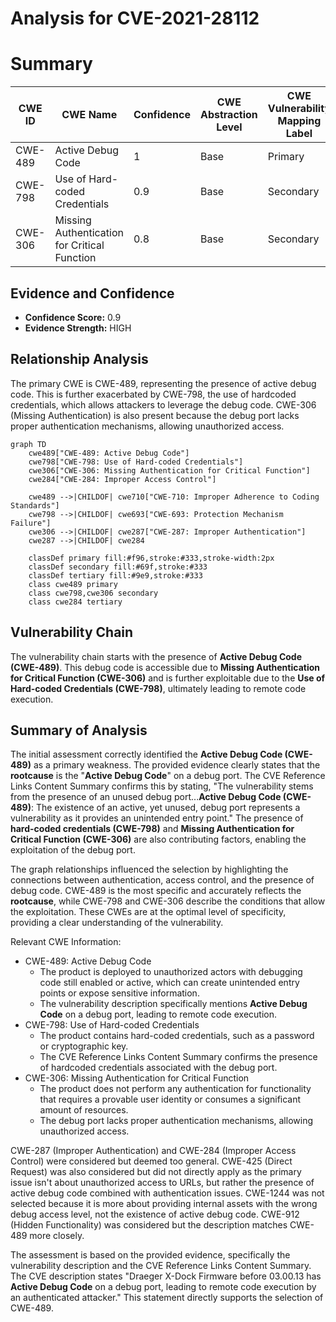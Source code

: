 # Analysis for CVE-2021-28112

# Summary
| CWE ID | CWE Name | Confidence | CWE Abstraction Level | CWE Vulnerability Mapping Label | CWE-Vulnerability Mapping Notes |
|---|---|---|---|---|---|
| CWE-489 | Active Debug Code | 1 | Base | Primary | Allowed |
| CWE-798 | Use of Hard-coded Credentials | 0.9 | Base | Secondary | Allowed |
| CWE-306 | Missing Authentication for Critical Function | 0.8 | Base | Secondary | Allowed |

## Evidence and Confidence

*   **Confidence Score:** 0.9
*   **Evidence Strength:** HIGH

## Relationship Analysis
The primary CWE is CWE-489, representing the presence of active debug code. This is further exacerbated by CWE-798, the use of hardcoded credentials, which allows attackers to leverage the debug code. CWE-306 (Missing Authentication) is also present because the debug port lacks proper authentication mechanisms, allowing unauthorized access.

```mermaid
graph TD
    cwe489["CWE-489: Active Debug Code"]
    cwe798["CWE-798: Use of Hard-coded Credentials"]
    cwe306["CWE-306: Missing Authentication for Critical Function"]
    cwe284["CWE-284: Improper Access Control"]

    cwe489 -->|CHILDOF| cwe710["CWE-710: Improper Adherence to Coding Standards"]
    cwe798 -->|CHILDOF| cwe693["CWE-693: Protection Mechanism Failure"]
    cwe306 -->|CHILDOF| cwe287["CWE-287: Improper Authentication"]
    cwe287 -->|CHILDOF| cwe284

    classDef primary fill:#f96,stroke:#333,stroke-width:2px
    classDef secondary fill:#69f,stroke:#333
    classDef tertiary fill:#9e9,stroke:#333
    class cwe489 primary
    class cwe798,cwe306 secondary
    class cwe284 tertiary
```

## Vulnerability Chain
The vulnerability chain starts with the presence of **Active Debug Code (CWE-489)**. This debug code is accessible due to **Missing Authentication for Critical Function (CWE-306)** and is further exploitable due to the **Use of Hard-coded Credentials (CWE-798)**, ultimately leading to remote code execution.

## Summary of Analysis
The initial assessment correctly identified the **Active Debug Code (CWE-489)** as a primary weakness. The provided evidence clearly states that the **rootcause** is the "**Active Debug Code**" on a debug port. The CVE Reference Links Content Summary confirms this by stating, "The vulnerability stems from the presence of an unused debug port...**Active Debug Code (CWE-489)**: The existence of an active, yet unused, debug port represents a vulnerability as it provides an unintended entry point." The presence of **hard-coded credentials (CWE-798)** and **Missing Authentication for Critical Function (CWE-306)** are also contributing factors, enabling the exploitation of the debug port.

The graph relationships influenced the selection by highlighting the connections between authentication, access control, and the presence of debug code. CWE-489 is the most specific and accurately reflects the **rootcause**, while CWE-798 and CWE-306 describe the conditions that allow the exploitation. These CWEs are at the optimal level of specificity, providing a clear understanding of the vulnerability.

Relevant CWE Information:
- CWE-489: Active Debug Code
  - The product is deployed to unauthorized actors with debugging code still enabled or active, which can create unintended entry points or expose sensitive information.
  - The vulnerability description specifically mentions **Active Debug Code** on a debug port, leading to remote code execution.
- CWE-798: Use of Hard-coded Credentials
  - The product contains hard-coded credentials, such as a password or cryptographic key.
  - The CVE Reference Links Content Summary confirms the presence of hardcoded credentials associated with the debug port.
- CWE-306: Missing Authentication for Critical Function
  - The product does not perform any authentication for functionality that requires a provable user identity or consumes a significant amount of resources.
  - The debug port lacks proper authentication mechanisms, allowing unauthorized access.

CWE-287 (Improper Authentication) and CWE-284 (Improper Access Control) were considered but deemed too general. CWE-425 (Direct Request) was also considered but did not directly apply as the primary issue isn't about unauthorized access to URLs, but rather the presence of active debug code combined with authentication issues.
CWE-1244 was not selected because it is more about providing internal assets with the wrong debug access level, not the existence of active debug code.
CWE-912 (Hidden Functionality) was considered but the description matches CWE-489 more closely.

The assessment is based on the provided evidence, specifically the vulnerability description and the CVE Reference Links Content Summary. The CVE description states "Draeger X-Dock Firmware before 03.00.13 has **Active Debug Code** on a debug port, leading to remote code execution by an authenticated attacker." This statement directly supports the selection of CWE-489.